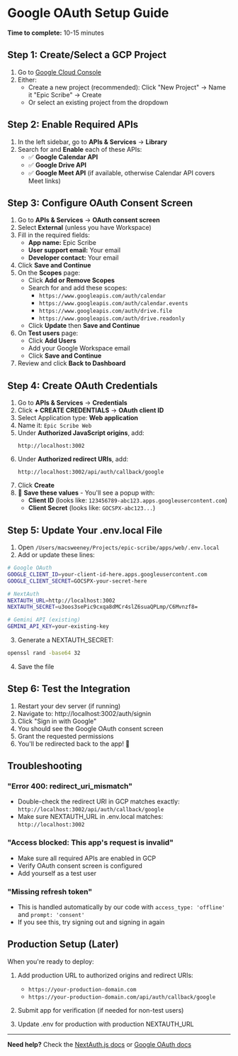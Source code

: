 # Google OAuth Setup Guide

**Time to complete:** 10-15 minutes

## Step 1: Create/Select a GCP Project

1. Go to [Google Cloud Console](https://console.cloud.google.com/)
2. Either:
   - Create a new project (recommended): Click "New Project" → Name it "Epic Scribe" → Create
   - Or select an existing project from the dropdown

## Step 2: Enable Required APIs

1. In the left sidebar, go to **APIs & Services** → **Library**
2. Search for and **Enable** each of these APIs:
   - ✅ **Google Calendar API**
   - ✅ **Google Drive API**
   - ✅ **Google Meet API** (if available, otherwise Calendar API covers Meet links)

## Step 3: Configure OAuth Consent Screen

1. Go to **APIs & Services** → **OAuth consent screen**
2. Select **External** (unless you have Workspace)
3. Fill in the required fields:
   - **App name:** Epic Scribe
   - **User support email:** Your email
   - **Developer contact:** Your email
4. Click **Save and Continue**
5. On the **Scopes** page:
   - Click **Add or Remove Scopes**
   - Search for and add these scopes:
     - `https://www.googleapis.com/auth/calendar`
     - `https://www.googleapis.com/auth/calendar.events`
     - `https://www.googleapis.com/auth/drive.file`
     - `https://www.googleapis.com/auth/drive.readonly`
   - Click **Update** then **Save and Continue**
6. On **Test users** page:
   - Click **Add Users**
   - Add your Google Workspace email
   - Click **Save and Continue**
7. Review and click **Back to Dashboard**

## Step 4: Create OAuth Credentials

1. Go to **APIs & Services** → **Credentials**
2. Click **+ CREATE CREDENTIALS** → **OAuth client ID**
3. Select Application type: **Web application**
4. Name it: `Epic Scribe Web`
5. Under **Authorized JavaScript origins**, add:
   ```
   http://localhost:3002
   ```
6. Under **Authorized redirect URIs**, add:
   ```
   http://localhost:3002/api/auth/callback/google
   ```
7. Click **Create**
8. 🎉 **Save these values** - You'll see a popup with:
   - **Client ID** (looks like: `123456789-abc123.apps.googleusercontent.com`)
   - **Client Secret** (looks like: `GOCSPX-abc123...`)

## Step 5: Update Your .env.local File

1. Open `/Users/macsweeney/Projects/epic-scribe/apps/web/.env.local`
2. Add or update these lines:

```bash
# Google OAuth
GOOGLE_CLIENT_ID=your-client-id-here.apps.googleusercontent.com
GOOGLE_CLIENT_SECRET=GOCSPX-your-secret-here

# NextAuth
NEXTAUTH_URL=http://localhost:3002
NEXTAUTH_SECRET=u3oos3sePic9cxqa8dMCr4slZ6suaQPLmp/C6Mvnzf8=

# Gemini API (existing)
GEMINI_API_KEY=your-existing-key
```

3. Generate a NEXTAUTH_SECRET:
```bash
openssl rand -base64 32
```

4. Save the file

## Step 6: Test the Integration

1. Restart your dev server (if running)
2. Navigate to: http://localhost:3002/auth/signin
3. Click "Sign in with Google"
4. You should see the Google OAuth consent screen
5. Grant the requested permissions
6. You'll be redirected back to the app! 🎉

## Troubleshooting

### "Error 400: redirect_uri_mismatch"
- Double-check the redirect URI in GCP matches exactly: `http://localhost:3002/api/auth/callback/google`
- Make sure NEXTAUTH_URL in .env.local matches: `http://localhost:3002`

### "Access blocked: This app's request is invalid"
- Make sure all required APIs are enabled in GCP
- Verify OAuth consent screen is configured
- Add yourself as a test user

### "Missing refresh token"
- This is handled automatically by our code with `access_type: 'offline'` and `prompt: 'consent'`
- If you see this, try signing out and signing in again

## Production Setup (Later)

When you're ready to deploy:

1. Add production URL to authorized origins and redirect URIs:
   - `https://your-production-domain.com`
   - `https://your-production-domain.com/api/auth/callback/google`

2. Submit app for verification (if needed for non-test users)

3. Update .env for production with production NEXTAUTH_URL

---

**Need help?** Check the [NextAuth.js docs](https://next-auth.js.org/providers/google) or [Google OAuth docs](https://developers.google.com/identity/protocols/oauth2)
